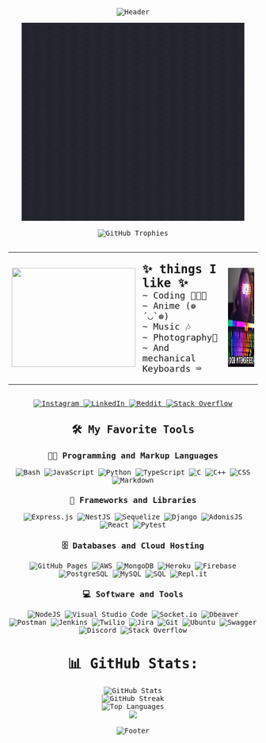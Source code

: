 <!-- Preconnect to Google Fonts -->
<link rel="preconnect" href="https://fonts.googleapis.com">
<link rel="preconnect" href="https://fonts.gstatic.com" crossorigin>
<link href="https://fonts.googleapis.com/css2?family=Chivo+Mono:ital,wght@0,100..900;1,100..900&display=swap" rel="stylesheet">


<div style="font-family: 'Chivo Mono', monospace; text-align: center;">

<!-- ![Header](https://capsule-render.vercel.app/api?type=waving&color=gradient&height=150&section=header&text=Hey!%20I'm%20Tarun%20(aka%20Esper)&fontSize=30&fontColor=fff&animation=fadeIn) -->
![Header](https://capsule-render.vercel.app/api?type=waving&color=gradient&height=150&section=header&fontColor=fff&animation=fadeIn)


  <p align="center">
    <a href="https://atypicalesper.github.io/">
      <img height="400px" width="450px" alt="Tarun" src="hello.gif" />
    </a>
  </p>

  <div align="center">
    <img src="https://github-profile-trophy.vercel.app/?username=atypicalesper&theme=tokyonight&no-frame=false&no-bg=true&margin-w=4" alt="GitHub Trophies" />
  </div>
  <br>
 <table align="center">
    <tr>
      <td>
        <img height="200px" width="250px" src="https://media.giphy.com/media/06vbLCWUQcDKGFVjPt/giphy.gif?cid=790b7611nbr1tmtdbf4juuvz39qmwfszt248w3g0px1wac7i&ep=v1_gifs_search&rid=giphy.gif&ct=g" />
      </td>
      <td>
        <p style="font-size: 18px; text-align: left;">
          <b style="font-size: 24px;">✨ things I like ✨</b><br> 
          ~ Coding 👨🏻‍💻<br>
          ~ Anime (❁´◡`❁)<br>
          ~ Music 🎶<br>
          ~ Photography📸<br>
          ~ And mechanical Keyboards ⌨️<br>
        </p>
      </td>
      <td>
        <img height="200px" width="250px" src="rgb.gif" />
      </td>
    </tr>
  </table>

  <br>

  <div align="center">
    <a href="https://instagram.com/atypicalesper">
      <img src="https://img.shields.io/badge/Instagram-%23E4405F.svg?logo=Instagram&logoColor=white" alt="Instagram" />
    </a>
    <a href="https://linkedin.com/in/atypicalesper">
      <img src="https://img.shields.io/badge/LinkedIn-%230077B5.svg?logo=linkedin&logoColor=white" alt="LinkedIn" />
    </a>
    <a href="https://reddit.com/user/atypicalesper">
      <img src="https://img.shields.io/badge/Reddit-%23FF4500.svg?logo=Reddit&logoColor=white" alt="Reddit" />
    </a>
    <a href="https://stackoverflow.com/users/atypicalesper">
      <img src="https://img.shields.io/badge/-Stackoverflow-FE7A16?logo=stack-overflow&logoColor=white" alt="Stack Overflow" />
    </a>
  </div>

  <summary><h2>🛠️ My Favorite Tools</h2></summary>
  <!-- Some badges are from https://github.com/Ileriayo/markdown-badges -->

  ### 👨‍💻 Programming and Markup Languages

  <div align="center">

  ![Bash](https://img.shields.io/badge/Bash-121011.svg?logo=gnu-bash&logoColor=white)
  ![JavaScript](https://img.shields.io/badge/javascript-%23323330.svg?style=flat&logo=javascript&logoColor=%23F7DF1E) 
  ![Python](https://img.shields.io/badge/python-3670A0?style=flat&logo=python&logoColor=ffdd54) 
  ![TypeScript](https://img.shields.io/badge/TypeScript-007ACC.svg?logo=typescript&logoColor=white)
  ![C](https://custom-icon-badges.demolab.com/badge/C-03599C.svg?logo=c-in-hexagon&logoColor=white)
  ![C++](https://img.shields.io/badge/c++-%2300599C.svg?style=flat&logo=c%2B%2B&logoColor=white) 
  ![CSS](https://img.shields.io/badge/CSS-1572B6.svg?logo=css3&logoColor=white)
  ![Markdown](https://img.shields.io/badge/Markdown-000000.svg?logo=markdown&logoColor=white)
  
  </div>

  ### 🧰 Frameworks and Libraries

  <div align="center">
  
  ![Express.js](https://img.shields.io/badge/express.js-%23404d59.svg?style=flat&logo=express&logoColor=%2361DAFB)
  ![NestJS](https://img.shields.io/badge/nestjs-%23E0234E.svg?style=flat&logo=nestjs&logoColor=white)
  ![Sequelize](https://img.shields.io/badge/Sequelize-52B0E7?style=flat&logo=Sequelize&logoColor=white) 
  ![Django](https://img.shields.io/badge/django-%23092E20.svg?style=flat&logo=django&logoColor=white)
  ![AdonisJS](https://img.shields.io/badge/adonisjs-%23220052.svg?style=flat&logo=adonisjs&logoColor=white)
  ![React](https://img.shields.io/badge/React-20232a.svg?logo=react&logoColor=%2361DAFB)
  ![Pytest](https://img.shields.io/badge/Pytest-0A9EDC.svg?logo=pytest&logoColor=white)
  
  </div>

  ### 🗄️ Databases and Cloud Hosting

  <div align="center">
    
  ![GitHub Pages](https://img.shields.io/badge/GitHub%20Pages-327FC7.svg?logo=github&logoColor=white)
  ![AWS](https://img.shields.io/badge/AWS-%23FF9900.svg?style=flat&logo=amazon-aws&logoColor=white) 
  ![MongoDB](https://img.shields.io/badge/MongoDB-4ea94b.svg?logo=mongodb&logoColor=white)
  ![Heroku](https://img.shields.io/badge/Heroku-430098.svg?logo=heroku&logoColor=white)
  ![Firebase](https://img.shields.io/badge/firebase-a08021?style=flat&logo=firebase&logoColor=ffcd34) 
  ![PostgreSQL](https://img.shields.io/badge/PostgreSQL-316192.svg?logo=postgresql&logoColor=white)
  ![MySQL](https://img.shields.io/badge/MySQL-00f.svg?logo=mysql&logoColor=white)
  ![SQL](https://custom-icon-badges.demolab.com/badge/SQL-025E8C.svg?logo=database&logoColor=white)
  ![Repl.it](https://img.shields.io/badge/Repl.it-0D101E.svg?logo=Replit&logoColor=white)
  
  </div>

  ### 💻 Software and Tools

  <div align="center">

  ![NodeJS](https://img.shields.io/badge/node.js-6DA55F?style=flat&logo=node.js&logoColor=white)
  ![Visual Studio Code](https://img.shields.io/badge/Visual%20Studio%20Code-0078d7.svg?logo=visual-studio-code&logoColor=white)
  ![Socket.io](https://img.shields.io/badge/Socket.io-black?style=logo=socket.io&badgeColor=red)
  ![Dbeaver](https://custom-icon-badges.demolab.com/badge/-Dbeaver-372923?logo=dbeaver-mono&logoColor=white)
  ![Postman](https://img.shields.io/badge/Postman-FF6C37?logo=postman&logoColor=white)
  ![Jenkins](https://img.shields.io/badge/jenkins-%232C5263.svg?style=flat&logo=jenkins&logoColor=white) 
  ![Twilio](https://img.shields.io/badge/Twilio-F22F46?style=flat&logo=Twilio&logoColor=white)
  ![Jira](https://img.shields.io/badge/jira-%230A0FFF.svg?style=flat&logo=jira&logoColor=white) 
  ![Git](https://img.shields.io/badge/git-%23F05033.svg?style=flat&logo=git&logoColor=white) 
  ![Ubuntu](https://img.shields.io/badge/Ubuntu-E95420.svg?logo=ubuntu&logoColor=white)
  ![Swagger](https://img.shields.io/badge/-Swagger-%23Clojure?style=flat&logo=swagger&logoColor=white) 
  ![Discord](https://img.shields.io/badge/-Discord-5865F2.svg?logo=discord&logoColor=white)
  ![Stack Overflow](https://img.shields.io/badge/-Stack%20Overflow-FE7A16?logo=stack-overflow&logoColor=white)
  
  </div>

  # 📊 GitHub Stats:
  <div align="center">
    <img src="https://github-readme-stats.vercel.app/api?username=atypicalesper&theme=tokyonight&hide_border=false&include_all_commits=true&count_private=true" alt="GitHub Stats" /><br/>
    <img src="https://github-readme-streak-stats.herokuapp.com/?user=atypicalesper&theme=tokyonight&hide_border=false" alt="GitHub Streak" /><br/>
    <img src="https://github-readme-stats.vercel.app/api/top-langs/?username=atypicalesper&theme=tokyonight&hide_border=false&include_all_commits=true&count_private=true&layout=compact" alt="Top Languages" />
  </div>

  <!-- Proudly created with GPRM ( https://gprm.itsvg.in ) -->

  <!-- <div align="center">
    <a href="https://open.spotify.com/user/0c7fr56muocq15feajc03kgh3?si=c0c0976362eb49dc">
      <img src="https://spotify-github-profile.kittinanx.com/api/view.svg?uid=0c7fr56muocq15feajc03kgh3&redirect=true][https://spotify-github-profile.kittinanx.com/api/view.svg?uid=0c7fr56muocq15feajc03kgh3&cover_image=true&theme=default&show_offline=true&background_color=121212&interchange=true&bar_color=4e51b1&bar_color_cover=true)" alt="Spotify Profile" />
    </a>
  </div> -->
  <div align="center">
	<img src="https://raw.githubusercontent.com/catppuccin/catppuccin/main/assets/footers/gray0_ctp_on_line.svg?sanitize=true" />
  </div>
  
![Footer](https://capsule-render.vercel.app/api?type=waving&color=gradient&height=150&section=footer)
</div>
